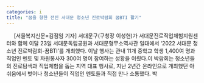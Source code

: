 ```yaml
---
categories: i
title: "꿈을 향한 전진 서대문 청소년 진로박람회 꿈BTI 활기"
---
```

&nbsp;&nbsp;&nbsp;&nbsp; [서울복지신문=김점임 기자] 서대문구(구청장 이성헌)가 서대문진로직업체험지원센터와 함께 이달 23일 서대문독립공원과 서대문형무소역사관 일대에서 ‘2022 서대문 청소년 진로박람회-꿈BTI’를 개최했다. 이날 행사는 관내 11개 중학교 학생 1,400여 명과 직업인 멘토 및 자원봉사자 300여 명이 참여하는 성황을 이뤘다.이 박람회는 청소년들의 진로탐색과 직업체험을 돕는 지역 대표 행사로, 지난 2년간 온라인으로 개최했던 아쉬움에서 벗어나 청소년들이 직업인 멘토들과 직접 만나 소통했다. 박